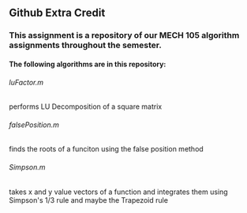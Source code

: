 ## Github Extra Credit
### This assignment is a repository of our MECH 105 algorithm assignments throughout the semester.
#### The following algorithms are in this repository:
###### luFactor.m
performs LU Decomposition of a square matrix

###### falsePosition.m
finds the roots of a funciton using the false position method

###### Simpson.m
takes x and y value vectors of a function and integrates them using Simpson's 1/3 rule and maybe the Trapezoid rule 


